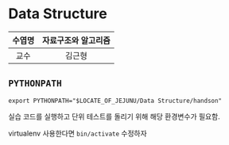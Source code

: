 # Data Structure

| 수엽명 | 자료구조와 알고리즘 |
| :--: | :--: |
| 교수 | 김근형 |

## `PYTHONPATH`

```
export PYTHONPATH="$LOCATE_OF_JEJUNU/Data Structure/handson"
```

실습 코드를 실행하고 단위 테스트를 돌리기 위해 해당 환경변수가 필요함.

virtualenv 사용한다면 `bin/activate` 수정하자
